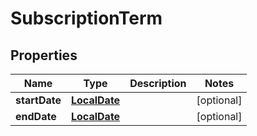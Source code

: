 # SubscriptionTerm

## Properties
Name | Type | Description | Notes
------------ | ------------- | ------------- | -------------
**startDate** | [**LocalDate**](LocalDate.md) |  |  [optional]
**endDate** | [**LocalDate**](LocalDate.md) |  |  [optional]
